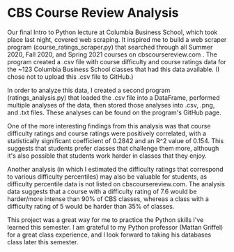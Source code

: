 # CBS Course Review Analysis

Our final Intro to Python lecture at Columbia Business School, which took place last night, covered web scraping. It inspired me to build a web scraper program (course_ratings_scraper.py) that searched through all Summer 2020, Fall 2020, and Spring 2021 courses on cbscoursereview.com . The program created a .csv file with course difficulty and course ratings data for the ~123 Columbia Business School classes that had this data available. (I chose not to upload this .csv file to GitHub.)

In order to analyze this data, I created a second program (ratings_analysis.py) that loaded the .csv file into a DataFrame, performed multiple analyses of the data, then stored those analyses into .csv, .png, and .txt files. These analyses can be found on the program's GitHub page.

One of the more interesting findings from this analysis was that course difficulty ratings and course ratings were positively correlated, with a statistically significant coefficient of 0.2842 and an R^2 value of 0.154. This suggests that students prefer classes that challenge them more, although it's also possible that students work harder in classes that they enjoy. 

Another analysis (in which I estimated the difficulty ratings that correspond to various difficulty percentiles) may also be valuable for students, as difficulty percentile data is not listed on cbscoursereview.com. The analysis data suggests that a course with a difficulty rating of 7.6 would be harder/more intense than 90% of CBS classes, whereas a class with a difficulty rating of 5 would be harder than 35% of classes.

This project was a great way for me to practice the Python skills I've learned this semester. I am grateful to my Python professor (Mattan Griffel) for a great class experience, and I look forward to taking his databases class later this semester.
